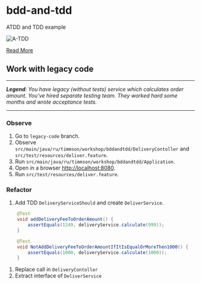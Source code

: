 # bdd-and-tdd
ATDD and TDD example


![A-TDD](https://dzone.com/storage/temp/7012527-atdd-workflow.jpg)

[Read More](https://dzone.com/articles/acceptance-test-driven-development-closing-the-com)


## Work with legacy code

---
_**Legend**: You have legacy (without tests) service which calculates order amount. You've hired separate testing team. 
They worked hard some months and wrote acceptance tests._

---

### Observe
1. Go to ```legacy-code``` branch.
1. Observe ```src/main/java/ru/timmson/workshop/bddandtdd/DeliveryContoller``` and ```src/test/resources/deliver.feature```.
1. Run ```src/main/java/ru/timmson/workshop/bddandtdd/Application```.
1. Open in a browser [http://localhost:8080](http://localhost:8080).
1. Run ```src/test/resources/deliver.feature```.

### Refactor
1. Add TDD ```DeliveryServiceShould``` and create ```DeliverService```.
```java
    @Test
    void addDeliveryFeeToOrderAmount() {
        assertEquals(1249, deliveryService.calculate(999));
    }

    @Test
    void NotAddDeliveryFeeToOrderAmountIfItIsEqualOrMoreThen1000() {
        assertEquals(1000, deliveryService.calculate(1000));
    }
```
1. Replace call in ```DeliveryContoller```
1. Extract interface of ```DeliverService```
